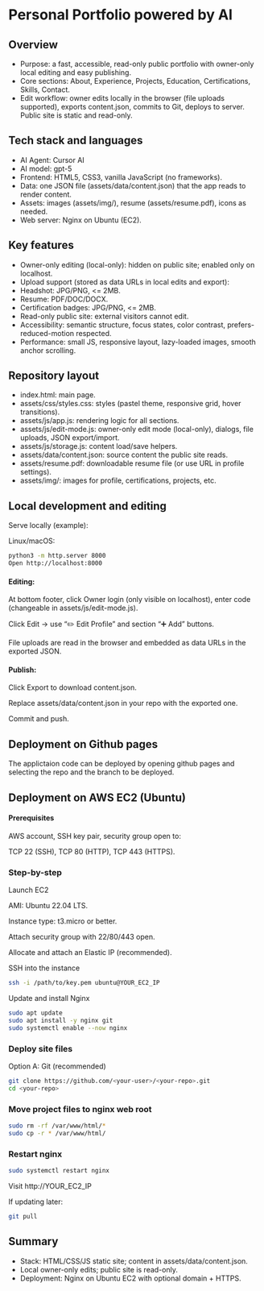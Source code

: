# Personal Portfolio powered by AI
## Overview
* Purpose: a fast, accessible, read-only public portfolio with owner-only local editing and easy publishing.
* Core sections: About, Experience, Projects, Education, Certifications, Skills, Contact.
* Edit workflow: owner edits locally in the browser (file uploads supported), exports content.json, commits to Git, deploys to server. Public site is static and read-only.
## Tech stack and languages
* AI Agent: Cursor AI
* AI model: gpt-5
* Frontend: HTML5, CSS3, vanilla JavaScript (no frameworks).
* Data: one JSON file (assets/data/content.json) that the app reads to render content.
* Assets: images (assets/img/), resume (assets/resume.pdf), icons as needed.
* Web server: Nginx on Ubuntu (EC2).
## Key features
* Owner-only editing (local-only): hidden on public site; enabled only on localhost.
* Upload support (stored as data URLs in local edits and export):
* Headshot: JPG/PNG, <= 2MB.
* Resume: PDF/DOC/DOCX.
* Certification badges: JPG/PNG, <= 2MB.
* Read-only public site: external visitors cannot edit.
* Accessibility: semantic structure, focus states, color contrast, prefers-reduced-motion respected.
* Performance: small JS, responsive layout, lazy-loaded images, smooth anchor scrolling.
## Repository layout
* index.html: main page.
* assets/css/styles.css: styles (pastel theme, responsive grid, hover transitions).
* assets/js/app.js: rendering logic for all sections.
* assets/js/edit-mode.js: owner-only edit mode (local-only), dialogs, file uploads, JSON export/import.
* assets/js/storage.js: content load/save helpers.
* assets/data/content.json: source content the public site reads.
* assets/resume.pdf: downloadable resume file (or use URL in profile settings).
* assets/img/: images for profile, certifications, projects, etc.
## Local development and editing
Serve locally (example):

Linux/macOS:

```bash
python3 -m http.server 8000
Open http://localhost:8000
```
#### Editing:
At bottom footer, click Owner login (only visible on localhost), enter code (changeable in assets/js/edit-mode.js).

Click Edit → use “✏️ Edit Profile” and section “➕ Add” buttons.

File uploads are read in the browser and embedded as data URLs in the exported JSON.

#### Publish:
Click Export to download content.json.

Replace assets/data/content.json in your repo with the exported one.

Commit and push.
## Deployment on Github pages
The applictaion code can be deployed by opening github pages and selecting the repo and the branch to be deployed. 

## Deployment on AWS EC2 (Ubuntu)
#### Prerequisites
AWS account, SSH key pair, security group open to:

TCP 22 (SSH), TCP 80 (HTTP), TCP 443 (HTTPS).

### Step-by-step

Launch EC2

AMI: Ubuntu 22.04 LTS.

Instance type: t3.micro or better.

Attach security group with 22/80/443 open.

Allocate and attach an Elastic IP (recommended).

SSH into the instance
```bash
ssh -i /path/to/key.pem ubuntu@YOUR_EC2_IP
```

Update and install Nginx
```bash
sudo apt update
sudo apt install -y nginx git
sudo systemctl enable --now nginx
```
### Deploy site files 
Option A: Git (recommended)
```bash
git clone https://github.com/<your-user>/<your-repo>.git
cd <your-repo>
```
### Move project files to nginx web root
```bash
sudo rm -rf /var/www/html/*
sudo cp -r * /var/www/html/
```
### Restart nginx
```bash
sudo systemctl restart nginx
```

Visit http://YOUR_EC2_IP

If updating later:
```bash
git pull
```

## Summary

* Stack: HTML/CSS/JS static site; content in assets/data/content.json.
* Local owner-only edits; public site is read-only.
* Deployment: Nginx on Ubuntu EC2 with optional domain + HTTPS.

